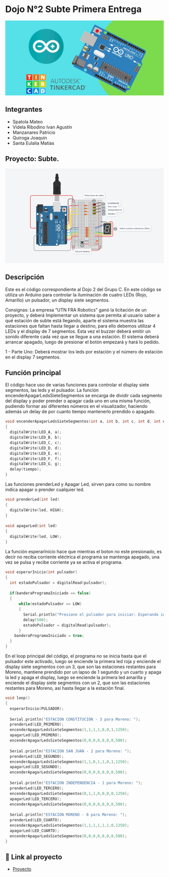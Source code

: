 # Dojo N°2 Subte Primera Entrega
![Tinkercad](./img/ArduinoTinkercad.jpg)


## Integrantes 
- Spatola Mateo
- Videla Ribodino Ivan Agustín
- Manzanares Patricio
- Quiroga Joaquin
- Santa Eulalia Matias


## Proyecto: Subte.
![Tinkercad](./img/subtePrimeraEntrega.png)


## Descripción
Este es el código correspondiente al Dojo 2 del Grupo C. En este código se utiliza un Arduino para controlar la iluminación de cuatro LEDs (Rojo, Amarillo) un pulsador, un display siete segmentos.

Consignas:
La empresa “UTN FRA Robotics” ganó la licitación de un proyecto, y deberá
Implementar un sistema que permita al usuario saber a qué estación de subte está
llegando, aparte el sistema muestra las estaciones que faltan hasta llegar a destino,
para ello debemos utilizar 4 LEDs y el display de 7 segmentos. Esta vez el buzzer
deberá emitir un sonido diferente cada vez que se llegue a una estación.
El sistema deberá arrancar apagado, luego de presionar el botón empezará y hará lo
pedido.

1 - Parte Uno:
Deberá mostrar los leds por estación y el número de estación en el display 7
segmentos.


## Función principal
El código hace uso de varias funciones para controlar el display siete segmentos, las leds y el pulsador. La función encenderApagarLedsSieteSegmentos se encarga de dividir cada segmento del display y poder prender o apagar cada uno en una misma función, pudiendo formar así diferentes números en el visualizador, haciendo además un delay de por cuanto tiempo mantenerlo prendido o apagado.

~~~ C (lenguaje en el que esta escrito)
void encenderApagarLedsSieteSegmentos(int a, int b, int c, int d, int e, int f, int g, int tiempo)
{
  digitalWrite(LED_A, a);
  digitalWrite(LED_B, b);
  digitalWrite(LED_C, c);
  digitalWrite(LED_D, d);
  digitalWrite(LED_E, e);
  digitalWrite(LED_F, f);
  digitalWrite(LED_G, g);
  delay(tiempo);
}
~~~

Las funciones prenderLed y Apagar Led, sirven para como su nombre indica apagar o prender cualquier led.

~~~ C (lenguaje en el que esta escrito)
void prenderLed(int led)
{
  digitalWrite(led, HIGH);
}

void apagarLed(int led)
{
  digitalWrite(led, LOW);
}

~~~

La función esperarInicio hace que mientras el boton no este presionado, es decir no reciba corriente eléctrica el programa se mantenga apagado, una vez se pulsa y recibe corriente ya se activa el programa.

~~~ C (lenguaje en el que esta escrito)
void esperarInicio(int pulsador)
{
  int estadoPulsador = digitalRead(pulsador);
  
  if(banderaProgramaIniciado == false)
  {
      while(estadoPulsador == LOW) 
      {
        Serial.println("Presione el pulsador para iniciar: Esperando inicio...");
        delay(500);
        estadoPulsador = digitalRead(pulsador);
      }
    banderaProgramaIniciado = true;  
  }
}
~~~

En el loop principal del código, el programa no se inicia hasta que el pulsador este activado, luego se enciende la primera led roja y enciende el display siete segmentos con un 3, que son las estaciones restantes para Moreno, mantiene prendido por un lapso de 1 segundo y un cuarto y apaga la led y apaga el display, luego se enciende la primera led amarilla y enciende el display siete segmentos con un 2, que son las estaciones restantes para Moreno, asi hasta llegar a la estación final.

~~~ C (lenguaje en el que esta escrito)
void loop()
{
  esperarInicio(PULSADOR);
  
  Serial.println("ESTACION CONSTITUCION - 3 para Moreno: ");
  prenderLed(LED_PRIMERO);
  encenderApagarLedsSieteSegmentos(1,1,1,1,0,0,1,1250);
  apagarLed(LED_PRIMERO);
  encenderApagarLedsSieteSegmentos(0,0,0,0,0,0,0,500);

  Serial.println("ESTACION SAN JUAN - 2 para Moreno: ");
  prenderLed(LED_SEGUNDO);
  encenderApagarLedsSieteSegmentos(1,1,0,1,1,0,1,1250);
  apagarLed(LED_SEGUNDO);
  encenderApagarLedsSieteSegmentos(0,0,0,0,0,0,0,500);

  Serial.println("ESTACION INDEPENDENCIA - 1 para Moreno: ");
  prenderLed(LED_TERCERO);
  encenderApagarLedsSieteSegmentos(0,1,1,0,0,0,0,1250);
  apagarLed(LED_TERCERO);
  encenderApagarLedsSieteSegmentos(0,0,0,0,0,0,0,500);

  Serial.println("ESTACION MORENO - 0 para Moreno: ");
  prenderLed(LED_CUARTO);
  encenderApagarLedsSieteSegmentos(1,1,1,1,1,1,0,1250);
  apagarLed(LED_CUARTO);
  encenderApagarLedsSieteSegmentos(0,0,0,0,0,0,0,500);
}
~~~
## :robot: Link al proyecto
- [Proyecto](https://www.tinkercad.com/things/j0ccD3G0FgM-dojo-numero-dos-1ra-parte-grupo-c-videla-ribodino-div-d)
